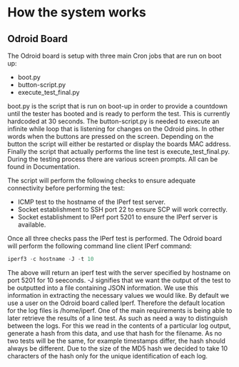 # How the system works
## Odroid Board
The Odroid board is setup with three main Cron jobs that are run on boot up:
* boot.py
* button-script.py
* execute_test_final.py

boot.py is the script that is run on boot-up in order to provide a countdown until the tester has booted and is ready to perform the test. This is currently hardcoded at 30 seconds.
The button-script.py is needed to execute an infinite while loop that is listening for changes on the Odroid pins. In other words when the buttons are pressed on the screen.
Depending on the button the script will either be restarted or display the boards MAC address.
Finally the script that actually performs the line test is execute_test_final.py. During the testing process there are various screen prompts. All can be found in Documentation.

The script will perform the following checks to ensure adequate connectivity before performing the test:

* ICMP test to the hostname of the IPerf test server.
* Socket establishment to SSH port 22 to ensure SCP will work correctly.
* Socket establishment to IPerf port 5201 to ensure the IPerf server is available.

Once all three checks pass the IPerf test is performed. The Odroid board will perform the following command line client IPerf command:
```Python
iperf3 -c hostname -J -t 10
```
The above will return an iperf test with the server specified by hostname on port 5201 for 10 seeconds. -J signifies that we want the output of the test to be outputted into a file containing JSON
information. We use this information in extracting the necessary values we would like. By default we use a user on the Odroid board called Iperf. Therefore
the default location for the log files is /home/iperf. One of the main requirements is being able to later retrieve the results of a line test.
As such as need a way to distinguish between the logs. For this we read in the contents of a particular log output, generate a hash from this data, and use that
hash for the filename. As no two tests will be the same, for example timestamps differ, the hash should always be different. Due to the size of the MD5 hash
we decided to take 10 characters of the hash only for the unique identification of each log.

